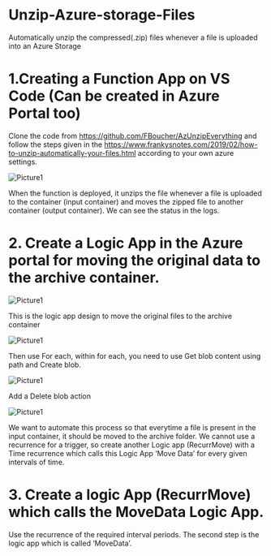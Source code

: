 # Unzip-Azure-storage-Files
Automatically unzip the compressed(.zip) files whenever a file is uploaded into an Azure Storage 


# 1.Creating a Function App on VS Code (Can be created in Azure Portal too)

Clone the code from https://github.com/FBoucher/AzUnzipEverything and follow the steps given in the https://www.frankysnotes.com/2019/02/how-to-unzip-automatically-your-files.html according to your own azure settings.

![Picture1](https://user-images.githubusercontent.com/20348809/102538220-050f2b00-407a-11eb-978d-595e2a3cf4ad.png)

When the function is deployed, it unzips the file whenever a file is uploaded to the container (input container) and moves the zipped file to another container (output container). We can see the status in the logs.


# 2.	Create a Logic App in the Azure portal for moving the original data to the archive container.

![Picture1](https://user-images.githubusercontent.com/20348809/102538849-db0a3880-407a-11eb-9866-f538db652b52.png)

This is the logic app design to move the original files to the archive container

![Picture1](https://user-images.githubusercontent.com/20348809/102539188-5a980780-407b-11eb-86a6-f0b4709e4999.png)

Then use For each, within for each, you need to use Get blob content using path and Create blob.

![Picture1](https://user-images.githubusercontent.com/20348809/102539566-d85c1300-407b-11eb-9a2e-cd59bdba073e.png)

Add a Delete blob action

![Picture1](https://user-images.githubusercontent.com/20348809/102539940-56b8b500-407c-11eb-8135-709438a929f2.png)

We want to automate this process so that everytime a file is present in the input container, it should be moved to the archive folder. We cannot use a recurrence for a trigger, so create another Logic app (RecurrMove)  with a Time recurrence which calls this Logic App ‘Move Data’ for every given intervals of time.


# 3.	Create a logic App (RecurrMove) which calls the MoveData Logic App.

Use the recurrence of the required interval periods. The second step is the logic app which is called ‘MoveData’.

